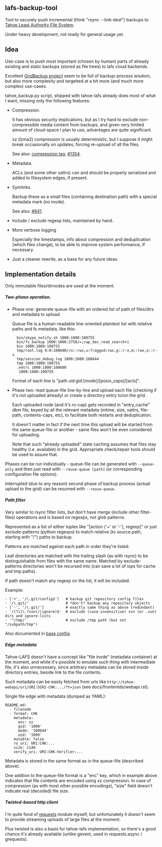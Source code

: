 lafs-backup-tool
--------------------

Tool to securely push incremental (think "rsync --link-dest") backups to [Tahoe
Least Authority File System](https://tahoe-lafs.org/).

Under heavy development, not ready for general usage yet.



Idea
--------------------

Use-case is to push most important (chosen by human) parts of already existing
and static backups (stored as file trees) to lafs cloud backends.

Excellent [GridBackup project](https://github.com/divegeek/GridBackup) seem to
be full of backup-process wisdom, but also more complexity and targetted at a
bit more (and much more complex) use-cases.

tahoe_backup.py script, shipped with tahoe-lafs already does most of what I
want, missing only the following features:

* Compression.

	It has obvious security implications, but as I try hard to exclude
	non-compressible media content from backups, and given very limited amount of
	cloud-space I plan to use, advantages are quite significant.

	xz (lzma2) compression is usually deterministic, but I suppose it might break
	occasionally on updates, forcing re-upload of all the files.

	See also: [compression
	tag](https://tahoe-lafs.org/trac/tahoe-lafs/query?status=!closed&keywords=~compression&order=priority),
	[#1354](https://tahoe-lafs.org/trac/tahoe-lafs/ticket/1354).

* Metadata.

	ACLs (and some other xattrs) can and should be properly serialized and added
	to filesystem edges, if present.

* Symlinks.

	Backup these as a small files (containing destination path) with a special
	metadata mark (no mode).

	See also: [#641](https://tahoe-lafs.org/trac/tahoe-lafs/ticket/641).

* Include / exclude regexp lists, maintained by hand.

* More verbose logging

	Especially the timestamps, info about compression and deduplication (which
	files change), to be able to improve system performance, if necessary.

* Just a cleaner rewrite, as a base for any future ideas.



Implementation details
--------------------

Only immutable files/dirnodes are used at the moment.


##### Two-phase operation.

* Phase one: generate queue-file with an ordered list of path of files/dirs and
	metadata to upload.

	Queue file is a human-readable line-oriented plaintext list with relative
	paths and fs metadata, like this:

		bin/skype_notify.sh 1000:1000:100755
		bin/fs_backup 1000:1000:2750/=;cap_dac_read_search+i
		bin 1000:1000:100755
		tmp/root.log 0:0:100600//u::rwx,u:fraggod:rwx,g::r-x,m::rwx,o::r-x
		tmp/session_debug.log 1000:1000:100644
		tmp 1000:1000:100755
		.netrc 1000:1000:100600
		 1000:1000:100755

	Format of each line is "path uid:gid:[mode]/[posix_caps]/[acls]".

* Phase two: read queue-file line-by-line and upload each file (checking if it's
	not uploaded already) or create a directory entry to/on the grid.

	Each uploaded node (and it's ro-cap) gets recorded in "entry_cache" dbm file,
	keyed by all the relevant metadata (mtime, size, xattrs, file-path,
	contents-caps, etc), to facilitate both restarts and deduplication.

	It doesn't matter in fact if the next time this upload will be started from
	the same queue-file or another - same files won't be even considered for
	uploading.

	Note that such "already uploaded" state caching assumes that files stay
	healthy (i.e. available) in the grid. Appropriate check/repair tools should be
	used to assure that.

Phases can be run individually - queue-file can be generated with `--queue-only`
and then just read with `--reuse-queue [path]` (or corresponding configuration
file options).

Interrupted (due to any reason) second phase of backup process (actual upload to
the grid) can be resumed with `--reuse-queue`.


##### Path filter

Very similar to rsync filter lists, but don't have merge (include other
filter-files) operations and is based on regexps, not glob patterns.

Represented as a list of either tuples like "[action ('+' or '-'), regexp]" or
just exclude-patterns (python regexps) to match relative (to source.path,
starting with "/") paths to backup.

Patterns are matched against each path in order they're listed.

Leaf directories are matched with the trailing slash (as with rsync) to be
distinguishable from files with the same name.
Matched by exclude-patterns directories won't be recursed into (can save a lot
of iops for cache and tmp paths).

If path doesn't match any regexp on the list, it will be included.

Example:

	- ['+', '/\.git/config$']   # backup git repository config files
	- '/\.git/'                 # *don't* backup any repository objects
	- ['-', '/\.git/']          # exactly same thing as above (redundant)
	- '/(?i)\.?svn(/|ignore)$'  # exclude (case-insensitive) svn (or .svn) dirs and ignore-lists
	- '^/tmp/'                  # exclude /tmp path (but not "/subpath/tmp")

Also documented in [base
config](https://github.com/mk-fg/lafs-backup-tool/blob/master/lafs_backup/core.yaml).


##### Edge metadata

Tahoe-LAFS doesn't have a concept like "file inode" (metadata container) at the
moment, and while it's possible to emulate such thing with intermediate file,
it's also unnecessary, since arbitrary metadata can be stored inside directory
entries, beside link to the file contents.

Such metadata can be easily fetched from urls like
`http://tahoe-webapi/uri/URI:DIR2-CHK:.../?t=json` (see
docs/frontentds/webapi.rst).

Single file edge with metadata (dumped as YAML):

	README.md:
	  - filenode
	  - format: CHK
	    metadata:
	      enc: xz
	      gid: '1000'
	      mode: '100644'
	      uid: '1000'
	    mutable: false
	    ro_uri: URI:CHK:...
	    size: 1140
	    verify_uri: URI:CHK-Verifier:...

Metadata is stored in the same format as in the queue-file (described above).

One addtion to the queue-file format is a "enc" key, which in example above
indicates that file contents are encoded using xz compression.
In case of compression (as with most other possible encodings), "size" field
doesn't indicate real (decoded) file size.


##### Twisted-based http client

I'm quite fond of [requests](http://docs.python-requests.org/en/latest/)
module myself, but unfortunately it doesn't seem to provide streaming uploads
of large files at the moment.

Plus twisted is also a basis for tahoe-lafs implementation, so there's a good
chance it's already available (unlike gevent, used in requests.async /
grequests).
